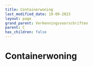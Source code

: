 ```yaml
---
title: Containerwoning
last_modified_date: 19-09-2023
layout: page
grand_parent: Verkenningsvoorschriften
parent: C
has_children: false
---
```


Containerwoning
===============


